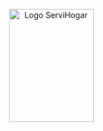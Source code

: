 <p align="center">
  <img src="https://drive.google.com/uc?export=view&id=1Rxy1dP0BdAVTrvD3kEHWeqKG7HQ_-nvp" alt="Logo ServiHogar" width="150" height="200">
</p>
